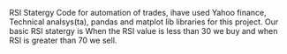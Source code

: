 RSI Statergy Code for automation of trades, ihave used Yahoo finance, Technical analsys(ta), pandas and matplot lib libraries for this project. Our basic RSI statergy is When the RSI value is less than 30 we buy and when RSI is greater than 70 we sell. 
